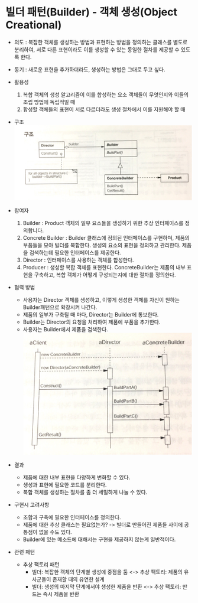 # 빌더 패턴(Builder) - 객체 생성(Object Creational)
* 의도 : 복잡한 객체를 생성하는 방법과 표현하는 방법을 정의하는 클래스를 별도로 분리하여, 서로 다른 표현이라도 이를 생성할 수 있는 동일한 절차를 제공할 수 있도록 한다.

* 동기 : 새로운 표현을 추가하더라도, 생성하는 방법은 그대로 두고 싶다.

* 활용성 
	1. 복합 객체의  생성 알고리즘이 이를 합성하는 요소 객체들이 무엇인지와 이들의 조립 방법에 독립적일 때
	2. 합성할 객체들의 표현이 서로 다르더라도 생성 절차에서 이를 지원해야 할 때 
* 구조
  ![builder](/img/Builder.JPG) 
* 참여자
	1. Builder : Product 객체의 일부 요소들을 생성하기 위한 추상 인터페이스를 정의합니다.
	2. Concrete Builder : Builder 클래스에 정의된 인터페이스를 구현하며, 제품의 부품들을 모아 빌더를 복합한다. 생성의 요소의 표현을 정의하고 관리한다. 제품을 검색하는데 필요한 인터페이스를 제공한다.
	3. Director : 인터페이스를 사용하는 객체를 합성한다.
	4. Producer : 생성할 복합 객체를 표현한다. ConcreteBuilder는 제품의 내부 표현을 구축하고, 복합 객체가 어떻게 구성되는지에 대한 절차를 정의한다.	
* 협력 방법
	* 사용자는 Director 객체를 생성하고, 이렇게 생성한 객체를 자신이 원하는 Builder패턴으로 확장시켜 나간다.
	* 제품의 일부가 구축될 때 마다, Director는 Builder에 통보한다.
	* Builder는 Director의 요청을 처리하여 제품에 부품을 추가한다.
	* 사용자는 Builder에서 제품을 검색한다.
	![builderCommunication](/img/BuilderCommunication.JPG)  
* 결과
	* 제품에 대한 내부 표현을 다양하게 변화할 수 있다.
	* 생성과 표현에 필요한 코드를 분리한다.
	* 복합 객체를 생성하는 절차를 좀 더 세밀하게 나눌 수 있다.
* 구현시 고려사항
	* 조합과 구축에 필요한 인터페이스를 정의한다.
	* 제품에 대한 추상 클래스는 필요없는가? -> 빌더로 만들어진 제품들 사이에 공통점이 없을 수도 있다.
	* Builder에 있는 메소드에 대해서는 구현을 제공하지 않는게 일반적이다.
* 관련 패턴
    * 추상 팩토리 패턴
      * 빌더: 복잡한 객체의 단계별 생성에 중점을 둠 <-> 추상 팩토리: 제품의 유사군들이 존재할 때의 유연한 설계
      * 빌더: 생성의 마지막 단계에서야 생성한 제품을 반환 <-> 추상 팩토리: 만드는 즉시 제품을 반환
  